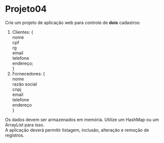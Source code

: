 # Projeto04

Crie um projeto de aplicação web para controle de <b>dois</b> cadastros:<br />
  1. Clientes: { <br />
    nome <br />
    cpf<br />
    rg<br />
    email<br />
    telefone<br />
    endereço;<br />
  }<br />
  2. Fornecedores: {<br />
    nome<br />
    razão social<br />
    cnpj<br />
    email<br />
    telefone<br />
    endereço<br />
   }<br />
  
Os dados devem ser armazenados em memória. Utilize um HashMap ou um ArrayList para isso.<br />
A aplicação deverá permitir listagem, inclusão, alteração e remoção de registros.
